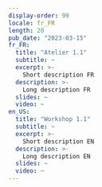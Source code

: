 ```yaml
---
display-order: 99
locale: fr_FR
length: 20
pub_date: "2023-03-15"
fr_FR:
  title: "Atelier 1.1"
  subtitle: ~
  excerpt: >-
    Short description FR
  description: >-
    Long description FR
  slides: ~
  video: ~
en_US:
  title: "Workshop 1.1"
  subtitle: ~
  excerpt: >-
    Short description EN
  description: >-
    Long description EN
  slides: ~
  video: ~
---
```

